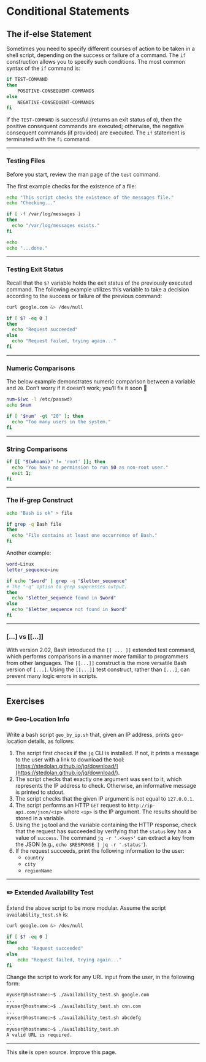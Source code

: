 # Conditional Statements

## The if-else Statement

Sometimes you need to specify different courses of action to be taken in a shell script, depending on the success or failure of a command. The `if` construction allows you to specify such conditions. The most common syntax of the `if` command is:

```bash
if TEST-COMMAND
then
    POSITIVE-CONSEQUENT-COMMANDS
else
    NEGATIVE-CONSEQUENT-COMMANDS
fi
```

If the `TEST-COMMAND` is successful (returns an exit status of `0`), then the positive consequent commands are executed; otherwise, the negative consequent commands (if provided) are executed. The `if` statement is terminated with the `fi` command.

---

### Testing Files

Before you start, review the man page of the `test` command.

The first example checks for the existence of a file:

```bash
echo "This script checks the existence of the messages file."
echo "Checking..."

if [ -f /var/log/messages ]
then
  echo "/var/log/messages exists."
fi

echo
echo "...done."
```

---

### Testing Exit Status

Recall that the `$?` variable holds the exit status of the previously executed command. The following example utilizes this variable to take a decision according to the success or failure of the previous command:

```bash
curl google.com &> /dev/null

if [ $? -eq 0 ]
then
  echo "Request succeeded"
else
  echo "Request failed, trying again..."
fi
```

---

### Numeric Comparisons

The below example demonstrates numeric comparison between a variable and `20`. Don’t worry if it doesn’t work; you’ll fix it soon 🙂

```bash
num=$(wc -l /etc/passwd)
echo $num

if [ "$num" -gt "20" ]; then
  echo "Too many users in the system."
fi
```

---

### String Comparisons

```bash
if [[ "$(whoami)" != 'root' ]]; then
  echo "You have no permission to run $0 as non-root user."
  exit 1;
fi
```

---

### The if-grep Construct

```bash
echo "Bash is ok" > file

if grep -q Bash file
then
  echo "File contains at least one occurrence of Bash."
fi
```

Another example:

```bash
word=Linux
letter_sequence=inu

if echo "$word" | grep -q "$letter_sequence"
# The "-q" option to grep suppresses output.
then
  echo "$letter_sequence found in $word"
else
  echo "$letter_sequence not found in $word"
fi
```

---

### [...] vs [[...]]

With version 2.02, Bash introduced the `[[ ... ]]` extended test command, which performs comparisons in a manner more familiar to programmers from other languages. The `[[...]]` construct is the more versatile Bash version of `[...]`. Using the `[[...]]` test construct, rather than `[...]`, can prevent many logic errors in scripts.

---

## Exercises

### :pencil2: Geo-Location Info

Write a bash script `geo_by_ip.sh` that, given an IP address, prints geo-location details, as follows:

1. The script first checks if the `jq` CLI is installed. If not, it prints a message to the user with a link to download the tool: [https://stedolan.github.io/jq/download/](https://stedolan.github.io/jq/download/).
2. The script checks that exactly one argument was sent to it, which represents the IP address to check. Otherwise, an informative message is printed to stdout.
3. The script checks that the given IP argument is not equal to `127.0.0.1`.
4. The script performs an HTTP `GET` request to `http://ip-api.com/json/<ip>` where `<ip>` is the IP argument. The results should be stored in a variable.
5. Using the `jq` tool and the variable containing the HTTP response, check that the request has succeeded by verifying that the `status` key has a value of `success`. The command `jq -r '.<key>'` can extract a key from the JSON (e.g., `echo $RESPONSE | jq -r '.status'`).
6. If the request succeeds, print the following information to the user:
   - `country`
   - `city`
   - `regionName`

---

### :pencil2: Extended Availability Test

Extend the above script to be more modular. Assume the script `availability_test.sh` is:

```bash
curl google.com &> /dev/null

if [ $? -eq 0 ]
then
    echo "Request succeeded"
else
    echo "Request failed, trying again..."
fi
```

Change the script to work for any URL input from the user, in the following form:

```bash
myuser@hostname:~$ ./availability_test.sh google.com
...
myuser@hostname:~$ ./availability_test.sh cnn.com
...
myuser@hostname:~$ ./availability_test.sh abcdefg
...
myuser@hostname:~$ ./availability_test.sh
A valid URL is required.
```

---

This site is open source. Improve this page.